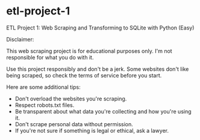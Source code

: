 # etl-project-1
ETL Project 1: Web Scraping and Transforming to SQLite with Python (Easy)

Disclaimer:

This web scraping project is for educational purposes only. I'm not responsible for what you do with it.

Use this project responsibly and don't be a jerk. Some websites don't like being scraped, so check the terms of service before you start.

Here are some additional tips:

- Don't overload the websites you're scraping.
- Respect robots.txt files.
- Be transparent about what data you're collecting and how you're using it.
- Don't scrape personal data without permission.
- If you're not sure if something is legal or ethical, ask a lawyer.
